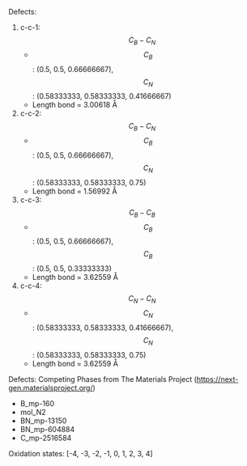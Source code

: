 Defects: 
1. c-c-1: $$C_B-C_N$$
   - $$C_B$$: (0.5, 0.5, 0.66666667), $$C_N$$: (0.58333333, 0.58333333, 0.41666667)
   - Length bond = 3.00618 Å
2. c-c-2: $$C_B-C_N$$
   - $$C_B$$: (0.5, 0.5, 0.66666667), $$C_N$$: (0.58333333, 0.58333333, 0.75)
   - Length bond = 1.56992 Å
3. c-c-3: $$C_B-C_B$$
   - $$C_B$$: (0.5, 0.5, 0.66666667), $$C_B$$: (0.5, 0.5, 0.33333333)
   - Length bond = 3.62559 Å
4. c-c-4: $$C_N-C_N$$
   - $$C_N$$: (0.58333333, 0.58333333, 0.41666667), $$C_N$$: (0.58333333, 0.58333333, 0.75)
   - Length bond = 3.62559 Å
  
Defects: Competing Phases from The Materials Project (https://next-gen.materialsproject.org/)
- B_mp-160
- mol_N2
- BN_mp-13150
- BN_mp-604884
- C_mp-2516584
  
Oxidation states: [-4, -3, -2, -1, 0, 1, 2, 3, 4]

